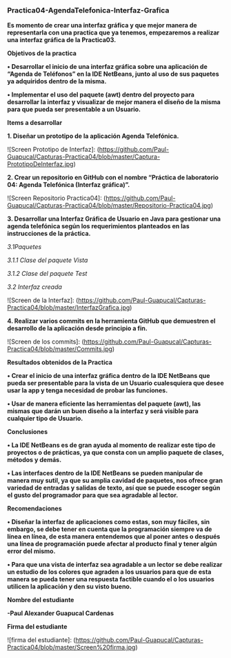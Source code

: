 ### Practica04-AgendaTelefonica-Interfaz-Grafica
**Es momento de crear una interfaz gráfica y que mejor manera de representarla con una practica que ya tenemos, empezaremos a realizar una interfaz gráfica de la Practica03.**

**Objetivos de la practica**

**•	Desarrollar el inicio de una interfaz gráfica sobre una aplicación de “Agenda de Teléfonos” en la IDE NetBeans, junto al uso de sus paquetes ya adquiridos dentro de la misma.**

**•	Implementar el uso del paquete (awt) dentro del proyecto para desarrollar la interfaz y visualizar de mejor manera el diseño de la misma para que pueda ser presentable a un Usuario.**

**Items a desarrollar**

**1.	Diseñar un prototipo de la aplicación Agenda Telefónica.**

![Screen Prototipo de Interfaz]: (https://github.com/Paul-Guapucal/Capturas-Practica04/blob/master/Captura-PrototipoDeInterfaz.jpg)

**2.	Crear un repositorio en GitHub con el nombre “Práctica de laboratorio 04: Agenda Telefónica (Interfaz gráfica)”.**

![Screen Repositorio Practica04]: (https://github.com/Paul-Guapucal/Capturas-Practica04/blob/master/Repositorio-Practica04.jpg)

**3.	Desarrollar una Interfaz Gráfica de Usuario en Java para gestionar una agenda telefónica según los requerimientos planteados en las instrucciones de la práctica.**

*3.1Paquetes*

[paquetes]: (https://github.com/Paul-Guapucal/Practica04-AgendaTelefonica-Interfaz-Grafica/tree/master/src/ec/edu/ups)

*3.1.1 Clase del paquete Vista*

[clase VentanaUsuario]: (https://github.com/Paul-Guapucal/Practica04-AgendaTelefonica-Interfaz-Grafica/blob/master/src/ec/edu/ups/vista/VentanaUsuario.java)

*3.1.2 Clase del paquete Test*

[clase VentanaAgenda]: (https://github.com/Paul-Guapucal/Practica04-AgendaTelefonica-Interfaz-Grafica/blob/master/src/ec/edu/ups/test/VentanaAgenda.java)

*3.2 Interfaz creada*

![Screen de la Interfaz]: (https://github.com/Paul-Guapucal/Capturas-Practica04/blob/master/InterfazGrafica.jpg)

**4.	Realizar varios commits en la herramienta GitHub que demuestren el desarrollo de la aplicación desde principio a fin.**

![Screen de los commits]: (https://github.com/Paul-Guapucal/Capturas-Practica04/blob/master/Commits.jpg)

**Resultados obtenidos de la Practica**

**•	Crear el inicio de una interfaz gráfica dentro de la IDE NetBeans que pueda ser presentable para la vista de un Usuario cualesquiera que desee usar la app y tenga necesidad de probar las funciones.**

**•	Usar de manera eficiente las herramientas del paquete (awt), las mismas que darán un buen diseño a la interfaz y será visible para cualquier tipo de Usuario.**

**Conclusiones**

**•	La IDE NetBeans es de gran ayuda al momento de realizar este tipo de proyectos o de prácticas, ya que consta con un amplio paquete de clases, métodos y demás.**

**•	Las interfaces dentro de la IDE NetBeans se pueden manipular de manera muy sutil, ya que su amplia cavidad de paquetes, nos ofrece gran variedad de entradas y salidas de texto, así que se puede escoger según el gusto del programador para que sea agradable al lector.**

**Recomendaciones**

**•	Diseñar la interfaz de aplicaciones como estas, son muy fáciles, sin embargo, se debe tener en cuenta que la programación siempre va de línea en línea, de esta manera entendemos que al poner antes o después una línea de programación puede afectar al producto final y tener algún error del mismo.**

**•	Para que una vista de interfaz sea agradable a un lector se debe realizar un estudio de los colores que agraden a los usuarios para que de esta manera se pueda tener una respuesta factible cuando el o los usuarios utilicen la aplicación y den su visto bueno.**

**Nombre del estudiante**

**-Paul Alexander Guapucal Cardenas**

**Firma del estudiante**

![firma del estudiante]: (https://github.com/Paul-Guapucal/Capturas-Practica04/blob/master/Screen%20firma.jpg)
